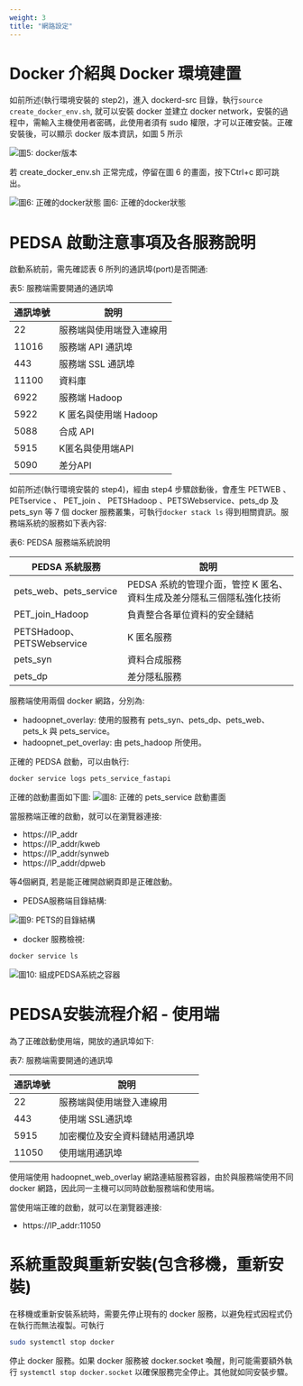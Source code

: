 ```yaml
---
weight: 3
title: "網路設定"
---
```


# Docker 介紹與 Docker 環境建置

如前所述(執行環境安裝的 step2)，進入 dockerd-src 目錄，執行`source create_docker_env.sh`, 就可以安裝 docker 並建立 docker network，安裝的過程中，需輸入主機使用者密碼，此使用者須有 sudo 權限，才可以正確安裝。正確安裝後，可以顯示 docker 版本資訊，如圖 5 所示

![圖5: docker版本](../../../assets/fig5.png)

若 create_docker_env.sh 正常完成，停留在圖 6 的畫面，按下Ctrl+c 即可跳出。

![圖6: 正確的docker狀態](../../../assets/fig6.png)
圖6: 正確的docker狀態

# PEDSA 啟動注意事項及各服務說明

啟動系統前，需先確認表 6 所列的通訊埠(port)是否開通:

表5: 服務端需要開通的通訊埠

| 通訊埠號 | 說明                     |
| -------- | ------------------------ |
| 22       | 服務端與使用端登入連線用 |
| 11016    | 服務端 API 通訊埠        |
| 443      | 服務端 SSL 通訊埠        |
| 11100    | 資料庫                   |
| 6922     | 服務端 Hadoop            |
| 5922     | K 匿名與使用端 Hadoop    |
| 5088     | 合成 API                 |
| 5915     | K匿名與使用端API         |
| 5090     | 差分API                  |

如前所述(執行環境安裝的 step4)，經由 step4 步驟啟動後，會產生 PETWEB 、 PETservice 、 PET_join 、 PETSHadoop 、PETSWebservice、pets_dp 及 pets_syn 等 7 個 docker 服務叢集，可執行`docker stack ls` 得到相關資訊。服務端系統的服務如下表內容:

表6: PEDSA 服務端系統說明

| PEDSA 系統服務             | 說明                                                                  |
| -------------------------- | --------------------------------------------------------------------- |
| pets_web、pets_service     | PEDSA 系統的管理介面，管控 K 匿名、資料生成及差分隱私三個隱私強化技術 |
| PET_join_Hadoop            | 負責整合各單位資料的安全鏈結                                          |
| PETSHadoop、PETSWebservice | K 匿名服務                                                            |
| pets_syn                   | 資料合成服務                                                          |
| pets_dp                    | 差分隱私服務                                                          |

服務端使用兩個 docker 網路，分別為:

- hadoopnet_overlay: 使用的服務有 pets_syn、pets_dp、pets_web、pets_k 與 pets_service。
- hadoopnet_pet_overlay: 由 pets_hadoop 所使用。

正確的 PEDSA 啟動，可以由執行:

```sh
docker service logs pets_service_fastapi
```

正確的啟動畫面如下圖:
![圖8: 正確的 pets_service 啟動畫面](../../../assets/fig8.png)

當服務端正確的啟動，就可以在瀏覽器連接:

- https://IP_addr
- https://IP_addr/kweb
- https://IP_addr/synweb
- https://IP_addr/dpweb

等4個網頁, 若是能正確開啟網頁即是正確啟動。

- PEDSA服務端目錄結構:

![圖9: PETS的目錄結構](../../../assets/fig9.png)

- docker 服務檢視:

```sh
docker service ls
```

![圖10: 組成PEDSA系統之容器](../../../assets/fig10.png)

# PEDSA安裝流程介紹 - 使用端

為了正確啟動使用端，開放的通訊埠如下:

表7: 服務端需要開通的通訊埠

| 通訊埠號 | 說明                           |
| -------- | ------------------------------ |
| 22       | 服務端與使用端登入連線用       |
| 443      | 使用端 SSL通訊埠               |
| 5915     | 加密欄位及安全資料鏈結用通訊埠 |
| 11050    | 使用端用通訊埠                 |

使用端使用 hadoopnet_web_overlay 網路連結服務容器，由於與服務端使用不同 docker 網路，因此同一主機可以同時啟動服務端和使用端。

當使用端正確的啟動，就可以在瀏覽器連接:

- https://IP_addr:11050

# 系統重設與重新安裝(包含移機，重新安裝)

在移機或重新安裝系統時，需要先停止現有的 docker 服務，以避免程式因程式仍在執行而無法複製。可執行

```sh
sudo systemctl stop docker
```

停止 docker 服務。如果 docker 服務被
docker.socket 喚醒，則可能需要額外執行 `systemctl stop
docker.socket` 以確保服務完全停止。其他就如同安裝步驟。
